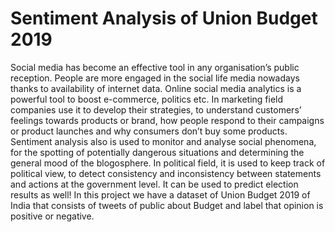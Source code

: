 # Sentiment Analysis of Union Budget 2019

Social media has become an effective tool in any organisation’s public reception. People are more
engaged in the social life media nowadays thanks to availability of internet data. Online social media
analytics is a powerful tool to boost e-commerce, politics etc. In marketing field companies use it to
develop their strategies, to understand customers’ feelings towards products or brand, how people
respond to their campaigns or product launches and why consumers don’t buy some products.
Sentiment analysis also is used to monitor and analyse social phenomena, for the spotting of
potentially dangerous situations and determining the general mood of the blogosphere. In political
field, it is used to keep track of political view, to detect consistency and inconsistency between
statements and actions at the government level. It can be used to predict election results as well! In
this project we have a dataset of Union Budget 2019 of India that consists of tweets of public about
Budget and label that opinion is positive or negative.
